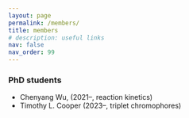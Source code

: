 ```yaml
---
layout: page
permalink: /members/
title: members
# description: useful links
nav: false
nav_order: 99
---
```


### PhD students

- Chenyang Wu, (2021–, reaction kinetics)
- Timothy L. Cooper (2023–, triplet chromophores)

<!-- ---

### Postdoctoral associates

- Dr. Ajay Jayaprakash (2024)
- [Dr. Andrey A. Berezin](https://www.linkedin.com/in/berezyaka/), (2022, Chemistry Teacher at School of Chemistry, Cardiff University)

---

### MSc / MChem students

---

### Visitors

---

### Undergraduates

 -->
